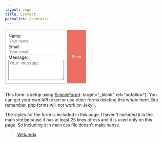 ```yaml
---
layout: page
title: Contact
permalink: /contact/
---
```



<form id="contact-form" class="form" action="https://getsimpleform.com/messages?form_api_token=3f94cc4672c1e8cf908c3ee9d55e7f06" method="POST" enctype="multipart/form-data">
  <ul class="contact-ul">
      <li class="contact-li">
          <label class="contact-label" for="name">Name:</label>
          <input type="text" placeholder="Your name" id="name" class="contact-input" name="name" tabindex="1"/>
      </li>
      <li class="contact-li">
          <label class="contact-label" for="email">Email:</label>
          <input type="email" placeholder="Your email" id="email" class="contact-input" name="email" tabindex="2"/>
      </li>
      <li class="contact-li">
          <label class="contact-label" for="message">Message:</label>
          <textarea class="contact-textarea" placeholder="Your message" class="contact-input" rows="4" id="message" name="message" tabindex="3"></textarea>
      </li>

  </ul>
  <input type="submit" value="Send" id="submit"/>
  <input type="hidden" name='redirect_to' value="#" />
</form>

This form is setup using [SimpleForm](https://getsimpleform.com){: target="_blank" rel="nofollow"}. You can get your own API token or use other forms deleting this whole form. But remember, php forms will not work on Jekyll.

The styles for the form is included in this page. I haven't included it in the main site because it has at least 25 lines of css and it is used only on this page. So including it in main css file doesn't make sense.


<div id="fb-root"></div>
<script>(function(d, s, id) {
var js, fjs = d.getElementsByTagName(s)[0];
if (d.getElementById(id)) return;
js = d.createElement(s); js.id = id;
js.src = "//connect.facebook.net/en_US/sdk.js#xfbml=1&version=v2.8&appId=1409800599270506";
fjs.parentNode.insertBefore(js, fjs);
}(document, 'script', 'facebook-jssdk'));</script>


<div class="fb-page" data-href="https://www.facebook.com/webjeda/" data-small-header="true" data-adapt-container-width="false" data-hide-cover="true" data-show-facepile="true"><blockquote cite="https://www.facebook.com/webjeda/" class="fb-xfbml-parse-ignore"><a href="https://www.facebook.com/webjeda/">WebJeda</a></blockquote></div>


<style>

.contact-li {
  list-style: none;
}

.contact-input {
  border:none;
  border-bottom: 1px solid #eee;
  transition-duration: 0.3s;
  width: 12em;
}

.contact-input:focus {
  outline:none;
  border-bottom: 1px solid #e74c3c;
}

.contact-label {
  display: block;
}

ul.contact-ul {
  margin: 0;
  padding: 10px;
}

#submit {
  border:none;
  background-color: #e74c3c;
  padding: 5px 15px;
  color: #eee;
  opacity: 0.8;
}

#submit:hover {
  opacity: 1;
  cursor: pointer;
}


#contact-form {
  border: 1px solid #aaa;
  display: inline-flex;
  margin-bottom: 1em;
}

</style>
